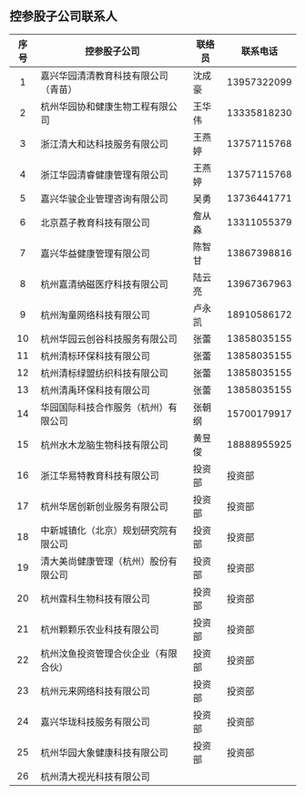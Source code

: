 ## 控参股子公司联系人

|序号|控参股子公司|联络员|联系电话
|:--:|----|----|----|
|1|嘉兴华园清清教育科技有限公司（青苗）|沈成豪|13957322099
|2|杭州华园协和健康生物工程有限公司|王华伟|13335818230
|3|浙江清大和达科技服务有限公司|王燕婷|13757115768|
|4|浙江华园清睿健康管理有限公司|王燕婷|13757115768|
|5|嘉兴华骏企业管理咨询有限公司|吴勇|13736441771|
|6|北京荔子教育科技有限公司|詹从淼|13311055379|
|7|嘉兴华益健康管理有限公司|陈智甘|13867398816|
|8|杭州嘉清纳磁医疗科技有限公司|陆云亮|13967367963|
|9|杭州淘童网络科技有限公司|卢永凯|18910586172|
|10|杭州华园云创谷科技服务有限公司|张蕾|13858035155|
|11|杭州清标环保科技有限公司|张蕾|13858035155|
|12|杭州清标绿盟纺织科技有限公司|张蕾|13858035155|
|13|杭州清禹环保科技有限公司|张蕾|13858035155|
|14|华园国际科技合作服务（杭州）有限公司|张朝纲|15700179917|
|15|杭州水木龙脑生物科技有限公司|黄昱俊|18888955925|
|16|浙江华易特教育科技有限公司|投资部|投资部|
|17|杭州华居创新创业服务有限公司|投资部|投资部|
|18|中新城镇化（北京）规划研究院有限公司|投资部|投资部|
|19|清大美尚健康管理（杭州）股份有限公司|投资部|投资部|
|20|杭州霆科生物科技有限公司|投资部|投资部|
|21|杭州颗颗乐农业科技有限公司|投资部|投资部|
|22|杭州汶鱼投资管理合伙企业（有限合伙）|投资部|投资部|
|23|杭州元来网络科技有限公司|投资部|投资部|
|24|嘉兴华珑科技服务有限公司|投资部|投资部|
|25|杭州华园大象健康科技有限公司|投资部|投资部|
|26|杭州清大视光科技有限公司|||
